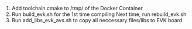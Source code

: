1) Add toolchain.cmake to /tmp/ of the Docker Container
2) Run build_evk.sh for the 1st time compiling
   Next time, run rebuild_evk.sh
3) Run add_libs_evk_avs.sh to copy all neccessary files/libs to EVK board. 